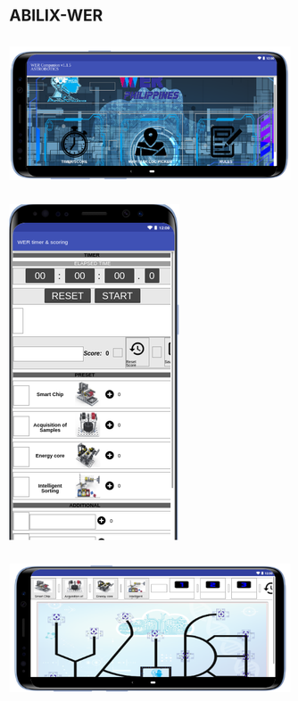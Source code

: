 # ABILIX-WER

#
![1](https://github.com/Astrobotics/ABILIX-WER/blob/master/2.png)


#
![1](https://github.com/Astrobotics/ABILIX-WER/blob/master/3.png)



#
![1](https://github.com/Astrobotics/ABILIX-WER/blob/master/1.png)
